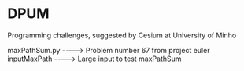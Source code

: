 # DPUM
Programming challenges, suggested by Cesium at University of Minho

maxPathSum.py ----> Problem number 67 from project euler  
inputMaxPath ----> Large input to test maxPathSum

